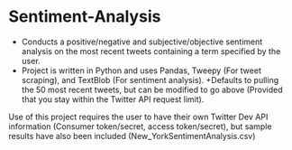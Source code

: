 # Sentiment-Analysis
+ Conducts a positive/negative and subjective/objective sentiment analysis on the most recent tweets containing a term specified by the user.
+ Project is written in Python and uses Pandas, Tweepy (For tweet scraping), and TextBlob (For sentiment analysis).
+Defaults to pulling the 50 most recent tweets, but can be modified to go above (Provided that you stay within the Twitter API request limit).

Use of this project requires the user to have their own Twitter Dev API information (Consumer token/secret, access token/secret), but sample results have also been included (New_YorkSentimentAnalysis.csv)
